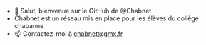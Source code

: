 - 👋 Salut, bienvenue sur le GitHub de @Chabnet
- Chabnet est un réseau mis en place pour les élèves du collège chabanne
- 📫 Contactez-moi à chabnet@gmx.fr
